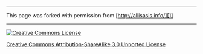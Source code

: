 

----

This page was forked with permission from [http://allisasis.info/][1]

----

[![Creative Commons License][2]][3]

[Creative Commons Attribution-ShareAlike 3.0 Unported License][3]

[1]: http://allisasis.info/
[2]: http://i.creativecommons.org/l/by-sa/3.0/88x31.png
[3]: http://creativecommons.org/licenses/by-sa/3.0/deed.en_US